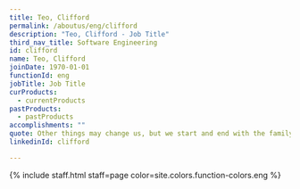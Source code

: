 ```yaml
---
title: Teo, Clifford
permalink: /aboutus/eng/clifford
description: "Teo, Clifford - Job Title"
third_nav_title: Software Engineering
id: clifford
name: Teo, Clifford
joinDate: 1970-01-01
functionId: eng
jobTitle: Job Title
curProducts:
  - currentProducts
pastProducts:
  - pastProducts
accomplishments: ""
quote: Other things may change us, but we start and end with the family.
linkedinId: clifford

---
```


{% include staff.html staff=page color=site.colors.function-colors.eng %}
